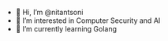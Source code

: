 - 👋 Hi, I’m @nitantsoni
- 👀 I’m interested in Computer Security and AI
- 🌱 I’m currently learning Golang

<!---
nitantsoni/nitantsoni is a ✨ special ✨ repository because its `README.md` (this file) appears on your GitHub profile.
You can click the Preview link to take a look at your changes.
--->
